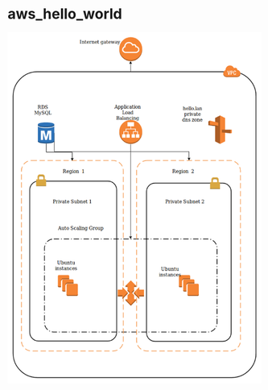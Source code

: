 # aws_hello_world
![alt text](https://raw.githubusercontent.com/sinihabe/aws_hello_world/master/aws/aws.png)
